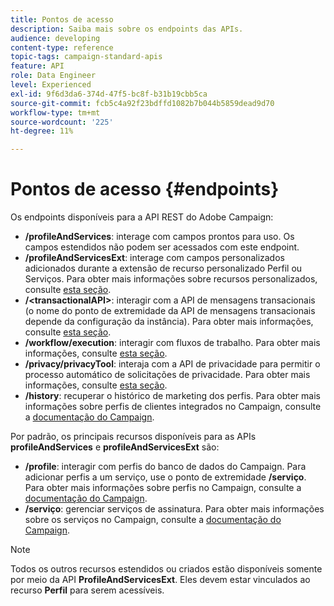 ```yaml
---
title: Pontos de acesso
description: Saiba mais sobre os endpoints das APIs.
audience: developing
content-type: reference
topic-tags: campaign-standard-apis
feature: API
role: Data Engineer
level: Experienced
exl-id: 9f6d3da6-374d-47f5-bc8f-b31b19cbb5ca
source-git-commit: fcb5c4a92f23bdffd1082b7b044b5859dead9d70
workflow-type: tm+mt
source-wordcount: '225'
ht-degree: 11%

---
```


# Pontos de acesso {#endpoints}

Os endpoints disponíveis para a API REST do Adobe Campaign:

* **/profileAndServices**: interage com campos prontos para uso. Os campos estendidos não podem ser acessados com este endpoint.
* **/profileAndServicesExt**: interage com campos personalizados adicionados durante a extensão de recurso personalizado Perfil ou Serviços. Para obter mais informações sobre recursos personalizados, consulte [esta seção](../../api/using/custom-resources.md).
* **/&lt;transactionalAPI>**: interagir com a API de mensagens transacionais (o nome do ponto de extremidade da API de mensagens transacionais depende da configuração da instância). Para obter mais informações, consulte [esta seção](../../api/using/managing-transactional-messages.md).
* **/workflow/execution**: interagir com fluxos de trabalho. Para obter mais informações, consulte [esta seção](../../api/using/controlling-a-workflow.md).
* **/privacy/privacyTool**: interaja com a API de privacidade para permitir o processo automático de solicitações de privacidade. Para obter mais informações, consulte [esta seção](../../api/using/creating-a-privacy-request.md).
* **/history**: recuperar o histórico de marketing dos perfis. Para obter mais informações sobre perfis de clientes integrados no Campaign, consulte a [documentação do Campaign](https://helpx.adobe.com/br/campaign/standard/audiences/using/integrated-customer-profile.html).

Por padrão, os principais recursos disponíveis para as APIs **profileAndServices** e **profileAndServicesExt** são:

* **/profile**: interagir com perfis do banco de dados do Campaign. Para adicionar perfis a um serviço, use o ponto de extremidade **/serviço**. Para obter mais informações sobre perfis no Campaign, consulte a [documentação do Campaign](https://helpx.adobe.com/br/campaign/standard/audiences/using/about-profiles.html).
* **/serviço**: gerenciar serviços de assinatura. Para obter mais informações sobre os serviços no Campaign, consulte a [documentação do Campaign](https://helpx.adobe.com/br/campaign/standard/audiences/using/creating-a-service.html).

>[!NOTE]
>
>Todos os outros recursos estendidos ou criados estão disponíveis somente por meio da API **ProfileAndServicesExt**. Eles devem estar vinculados ao recurso **Perfil** para serem acessíveis.

